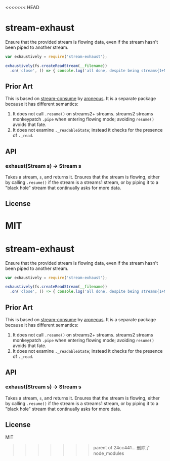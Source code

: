 <<<<<<< HEAD
# stream-exhaust

Ensure that the provided stream is flowing data, even if the stream hasn't been
piped to another stream.

```javascript
var exhaustively = require('stream-exhaust');

exhaustively(fs.createReadStream(__filename))
  .on('close', () => { console.log('all done, despite being streams{1+N}!') });
```

## Prior Art

This is based on [stream-consume](https://github.com/aroneous/stream-consume)
by [aroneous](https://github.com/aroneous). It is a separate package because it has
different semantics:

1. It does not call `.resume()` on streams2+ streams. streams2 streams monkeypatch `.pipe`
when entering flowing mode; avoiding `resume()` avoids that fate.
2. It does not examine `._readableState`; instead it checks for the presence of `._read`.

## API

### exhaust(Stream s) -> Stream s

Takes a stream, `s`, and returns it. Ensures that the stream is flowing, either by calling
`.resume()` if the stream is a streams1 stream, or by piping it to a "black hole" stream that
continually asks for more data.

## License

MIT
=======
# stream-exhaust

Ensure that the provided stream is flowing data, even if the stream hasn't been
piped to another stream.

```javascript
var exhaustively = require('stream-exhaust');

exhaustively(fs.createReadStream(__filename))
  .on('close', () => { console.log('all done, despite being streams{1+N}!') });
```

## Prior Art

This is based on [stream-consume](https://github.com/aroneous/stream-consume)
by [aroneous](https://github.com/aroneous). It is a separate package because it has
different semantics:

1. It does not call `.resume()` on streams2+ streams. streams2 streams monkeypatch `.pipe`
when entering flowing mode; avoiding `resume()` avoids that fate.
2. It does not examine `._readableState`; instead it checks for the presence of `._read`.

## API

### exhaust(Stream s) -> Stream s

Takes a stream, `s`, and returns it. Ensures that the stream is flowing, either by calling
`.resume()` if the stream is a streams1 stream, or by piping it to a "black hole" stream that
continually asks for more data.

## License

MIT
>>>>>>> parent of 24cc441... 删除了node_modules
